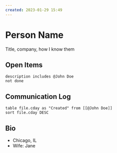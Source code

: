 ```yaml
---
created: 2023-01-29 15:49
---
```


# Person Name
Title, company, how I know them

## Open Items
```tasks
description includes @John Doe
not done
```

## Communication Log
```dataview
table file.cday as "Created" from [[@John Doe]]
sort file.cday DESC
```

## Bio
- Chicago, IL
- Wife: Jane